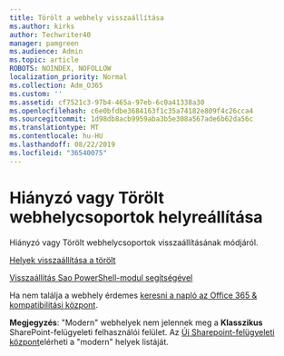 ```yaml
---
title: Törölt a webhely visszaállítása
ms.author: kirks
author: Techwriter40
manager: pamgreen
ms.audience: Admin
ms.topic: article
ROBOTS: NOINDEX, NOFOLLOW
localization_priority: Normal
ms.collection: Adm_O365
ms.custom: ''
ms.assetid: cf7521c3-97b4-465a-97eb-6c0a41338a30
ms.openlocfilehash: c6e0bfdbe3684163f1c35a74182e809f4c26cca4
ms.sourcegitcommit: 1d98db8acb9959aba3b5e308a567ade6b62da56c
ms.translationtype: MT
ms.contentlocale: hu-HU
ms.lasthandoff: 08/22/2019
ms.locfileid: "36540075"
---
```

# <a name="recover-missing-or-deleted-site-collections"></a>Hiányzó vagy Törölt webhelycsoportok helyreállítása

Hiányzó vagy Törölt webhelycsoportok visszaállításának módjáról.

[Helyek visszaállítása a törölt](https://docs.microsoft.com/sharepoint/restore-deleted-site-collection)

[Visszaállítás Sao PowerShell-modul segítségével](https://support.office.com/article/Introduction-to-the-SharePoint-Online-Management-Shell-C16941C3-19B4-4710-8056-34C034493429)

Ha nem találja a webhely érdemes [keresni a napló az Office 365 &amp; kompatibilitási központ](https://docs.microsoft.com/office365/securitycompliance/search-the-audit-log-in-security-and-compliance).

**Megjegyzés**: "Modern" webhelyek nem jelennek meg a **Klasszikus** SharePoint-felügyeleti felhasználói felület. Az [Új Sharepoint-felügyeleti központ](https://docs.microsoft.com/sharepoint/get-started-new-admin-center)elérheti a "modern" helyek listáját.


